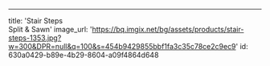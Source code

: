 ---
title: 'Stair Steps <br> Split & Sawn'
image_url: 'https://bq.imgix.net/bg/assets/products/stair-steps-1353.jpg?w=300&DPR=null&q=100&s=454b9429855bbf1fa3c35c78ce2c9ec9'
id: 630a0429-b89e-4b29-8604-a09f4864d648

